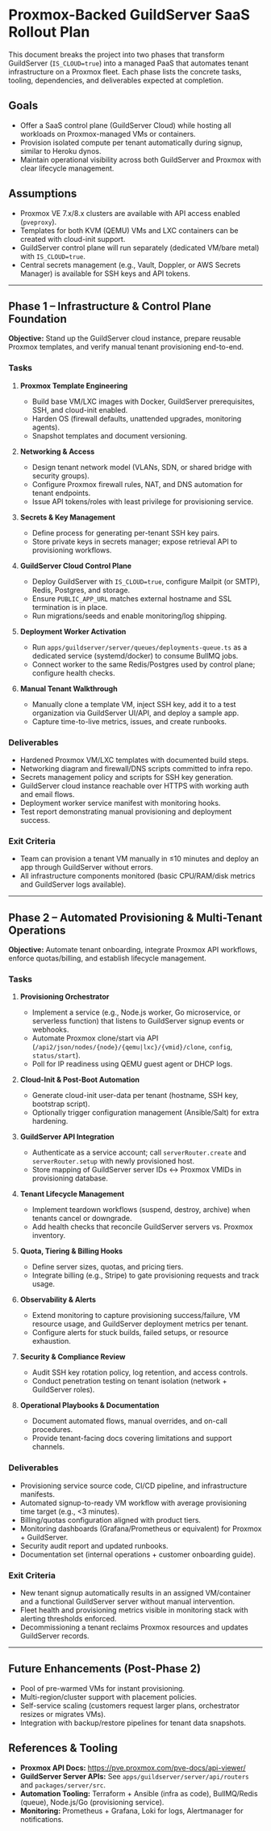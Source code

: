 # Proxmox-Backed GuildServer SaaS Rollout Plan

This document breaks the project into two phases that transform GuildServer (`IS_CLOUD=true`) into a managed PaaS that automates tenant infrastructure on a Proxmox fleet. Each phase lists the concrete tasks, tooling, dependencies, and deliverables expected at completion.

## Goals
- Offer a SaaS control plane (GuildServer Cloud) while hosting all workloads on Proxmox-managed VMs or containers.
- Provision isolated compute per tenant automatically during signup, similar to Heroku dynos.
- Maintain operational visibility across both GuildServer and Proxmox with clear lifecycle management.

## Assumptions
- Proxmox VE 7.x/8.x clusters are available with API access enabled (`pveproxy`).
- Templates for both KVM (QEMU) VMs and LXC containers can be created with cloud-init support.
- GuildServer control plane will run separately (dedicated VM/bare metal) with `IS_CLOUD=true`.
- Central secrets management (e.g., Vault, Doppler, or AWS Secrets Manager) is available for SSH keys and API tokens.

---

## Phase 1 – Infrastructure & Control Plane Foundation
**Objective:** Stand up the GuildServer cloud instance, prepare reusable Proxmox templates, and verify manual tenant provisioning end-to-end.

### Tasks
1. **Proxmox Template Engineering**
   - Build base VM/LXC images with Docker, GuildServer prerequisites, SSH, and cloud-init enabled.
   - Harden OS (firewall defaults, unattended upgrades, monitoring agents).
   - Snapshot templates and document versioning.

2. **Networking & Access**
   - Design tenant network model (VLANs, SDN, or shared bridge with security groups).
   - Configure Proxmox firewall rules, NAT, and DNS automation for tenant endpoints.
   - Issue API tokens/roles with least privilege for provisioning service.

3. **Secrets & Key Management**
   - Define process for generating per-tenant SSH key pairs.
   - Store private keys in secrets manager; expose retrieval API to provisioning workflows.

4. **GuildServer Cloud Control Plane**
   - Deploy GuildServer with `IS_CLOUD=true`, configure Mailpit (or SMTP), Redis, Postgres, and storage.
   - Ensure `PUBLIC_APP_URL` matches external hostname and SSL termination is in place.
   - Run migrations/seeds and enable monitoring/log shipping.

5. **Deployment Worker Activation**
   - Run `apps/guildserver/server/queues/deployments-queue.ts` as a dedicated service (systemd/docker) to consume BullMQ jobs.
   - Connect worker to the same Redis/Postgres used by control plane; configure health checks.

6. **Manual Tenant Walkthrough**
   - Manually clone a template VM, inject SSH key, add it to a test organization via GuildServer UI/API, and deploy a sample app.
   - Capture time-to-live metrics, issues, and create runbooks.

### Deliverables
- Hardened Proxmox VM/LXC templates with documented build steps.
- Networking diagram and firewall/DNS scripts committed to infra repo.
- Secrets management policy and scripts for SSH key generation.
- GuildServer cloud instance reachable over HTTPS with working auth and email flows.
- Deployment worker service manifest with monitoring hooks.
- Test report demonstrating manual provisioning and deployment success.

### Exit Criteria
- Team can provision a tenant VM manually in ≤10 minutes and deploy an app through GuildServer without errors.
- All infrastructure components monitored (basic CPU/RAM/disk metrics and GuildServer logs available).

---

## Phase 2 – Automated Provisioning & Multi-Tenant Operations
**Objective:** Automate tenant onboarding, integrate Proxmox API workflows, enforce quotas/billing, and establish lifecycle management.

### Tasks
1. **Provisioning Orchestrator**
   - Implement a service (e.g., Node.js worker, Go microservice, or serverless function) that listens to GuildServer signup events or webhooks.
   - Automate Proxmox clone/start via API (`/api2/json/nodes/{node}/{qemu|lxc}/{vmid}/clone`, `config`, `status/start`).
   - Poll for IP readiness using QEMU guest agent or DHCP logs.

2. **Cloud-Init & Post-Boot Automation**
   - Generate cloud-init user-data per tenant (hostname, SSH key, bootstrap script).
   - Optionally trigger configuration management (Ansible/Salt) for extra hardening.

3. **GuildServer API Integration**
   - Authenticate as a service account; call `serverRouter.create` and `serverRouter.setup` with newly provisioned host.
   - Store mapping of GuildServer server IDs ↔ Proxmox VMIDs in provisioning database.

4. **Tenant Lifecycle Management**
   - Implement teardown workflows (suspend, destroy, archive) when tenants cancel or downgrade.
   - Add health checks that reconcile GuildServer servers vs. Proxmox inventory.

5. **Quota, Tiering & Billing Hooks**
   - Define server sizes, quotas, and pricing tiers.
   - Integrate billing (e.g., Stripe) to gate provisioning requests and track usage.

6. **Observability & Alerts**
   - Extend monitoring to capture provisioning success/failure, VM resource usage, and GuildServer deployment metrics per tenant.
   - Configure alerts for stuck builds, failed setups, or resource exhaustion.

7. **Security & Compliance Review**
   - Audit SSH key rotation policy, log retention, and access controls.
   - Conduct penetration testing on tenant isolation (network + GuildServer roles).

8. **Operational Playbooks & Documentation**
   - Document automated flows, manual overrides, and on-call procedures.
   - Provide tenant-facing docs covering limitations and support channels.

### Deliverables
- Provisioning service source code, CI/CD pipeline, and infrastructure manifests.
- Automated signup-to-ready VM workflow with average provisioning time target (e.g., <3 minutes).
- Billing/quotas configuration aligned with product tiers.
- Monitoring dashboards (Grafana/Prometheus or equivalent) for Proxmox + GuildServer.
- Security audit report and updated runbooks.
- Documentation set (internal operations + customer onboarding guide).

### Exit Criteria
- New tenant signup automatically results in an assigned VM/container and a functional GuildServer server without manual intervention.
- Fleet health and provisioning metrics visible in monitoring stack with alerting thresholds enforced.
- Decommissioning a tenant reclaims Proxmox resources and updates GuildServer records.

---

## Future Enhancements (Post-Phase 2)
- Pool of pre-warmed VMs for instant provisioning.
- Multi-region/cluster support with placement policies.
- Self-service scaling (customers request larger plans, orchestrator resizes or migrates VMs).
- Integration with backup/restore pipelines for tenant data snapshots.

## References & Tooling
- **Proxmox API Docs:** https://pve.proxmox.com/pve-docs/api-viewer/
- **GuildServer Server APIs:** See `apps/guildserver/server/api/routers` and `packages/server/src`.
- **Automation Tooling:** Terraform + Ansible (infra as code), BullMQ/Redis (queue), Node.js/Go (provisioning service).
- **Monitoring:** Prometheus + Grafana, Loki for logs, Alertmanager for notifications.

